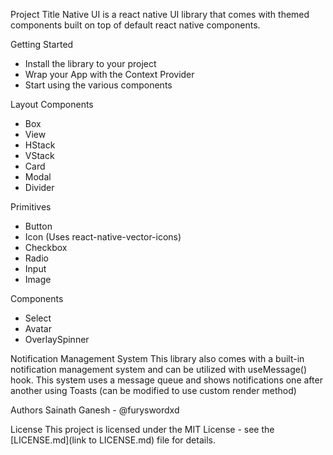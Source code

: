 Project Title
Native UI is a react native UI library that comes with themed components built on top of default react native components.

Getting Started
- Install the library to your project
- Wrap your App with the Context Provider
- Start using the various components

Layout Components
- Box
- View
- HStack
- VStack
- Card
- Modal
- Divider

Primitives
- Button
- Icon (Uses react-native-vector-icons)
- Checkbox
- Radio
- Input
- Image

Components
- Select
- Avatar
- OverlaySpinner

Notification Management System
This library also comes with a built-in notification management system and can be utilized with useMessage() hook.
This system uses a message queue and shows notifications one after another using Toasts (can be modified to use custom render method)

Authors
Sainath Ganesh - @furyswordxd

License
This project is licensed under the MIT License - see the [LICENSE.md](link to LICENSE.md) file for details.
